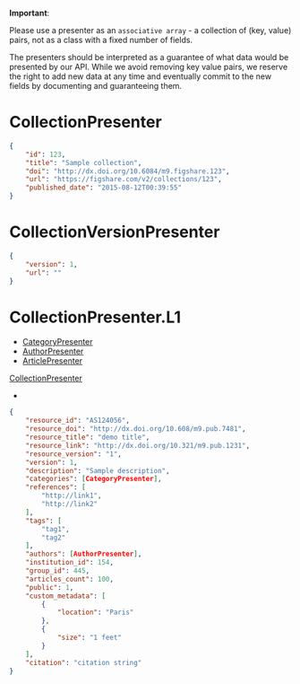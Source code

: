**Important**:

Please use a presenter as an `associative array` - a collection of (key, value) pairs,
not as a class with a fixed number of fields.

The presenters should be interpreted as a guarantee of what data would be presented by our API.
While we avoid removing key value pairs, we reserve the right to add new data at any time and
eventually commit to the new fields by documenting and guaranteeing them.


# CollectionPresenter

```json
{
    "id": 123,
    "title": "Sample collection",
    "doi": "http://dx.doi.org/10.6084/m9.figshare.123",
    "url": "https://figshare.com/v2/collections/123",
    "published_date": "2015-08-12T00:39:55"
}
```


# CollectionVersionPresenter

```json
{
    "version": 1,
    "url": ""
}
```


# CollectionPresenter.L1

* [CategoryPresenter](category.md#categorypresenter)
* [AuthorPresenter](author.md#authorpresenter)
* [ArticlePresenter](article.md#articlepresenter)


[CollectionPresenter](presenters/collection.md#collectionpresenter)

+

```json
{
    "resource_id": "AS124056",
    "resource_doi": "http://dx.doi.org/10.608/m9.pub.7481",
    "resource_title": "demo title",
    "resource_link": "http://dx.doi.org/10.321/m9.pub.1231",
    "resource_version": "1",
    "version": 1,
    "description": "Sample description",
    "categories": [CategoryPresenter],
    "references": [
        "http://link1",
        "http://link2"
    ],
    "tags": [
        "tag1",
        "tag2"
    ],
    "authors": [AuthorPresenter],
    "institution_id": 154,
    "group_id": 445,
    "articles_count": 100,
    "public": 1,
    "custom_metadata": [
        {
            "location": "Paris"
        },
        {
            "size": "1 feet"
        }
    ],
    "citation": "citation string"
}
```
